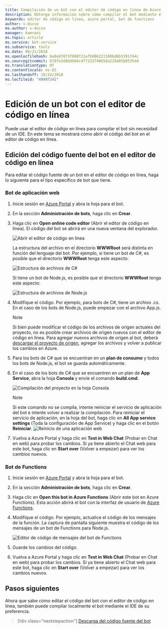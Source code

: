 ```yaml
---
title: Compilación de un bot con el editor de código en línea de Azure | Microsoft Docs
description: Obtenga información sobre cómo compilar el bot mediante el editor de código en línea en Bot Service.
keywords: editor de código en línea, azure portal, bot de functions
author: v-ducvo
ms.author: v-ducvo
manager: kamrani
ms.topic: article
ms.service: bot-service
ms.subservice: tools
ms.date: 09/21/2018
ms.openlocfilehash: ba8e87073f888f21afb806221108bd6b5391744c
ms.sourcegitcommit: b78fe3d8dd604c4f7233740658a229e85b8535dd
ms.translationtype: HT
ms.contentlocale: es-ES
ms.lasthandoff: 10/24/2018
ms.locfileid: "49997242"
---
```

# <a name="edit-a-bot-with-online-code-editor"></a>Edición de un bot con el editor de código en línea

Puede usar el editor de código en línea para compilar el bot sin necesidad de un IDE. En este tema se mostrará cómo abrir el código del bot en el editor de código en línea. 

## <a name="edit-bot-source-code-in-online-code-editor"></a>Edición del código fuente del bot en el editor de código en línea

Para editar el código fuente de un bot en el editor de código en línea, haga lo siguiente para el tipo específico de bot que tiene.

### <a name="web-app-bot"></a>Bot de aplicación web
1. Inicie sesión en [Azure Portal](http://portal.azure.com) y abra la hoja para el bot.
2. En la sección **Administración de bots**, haga clic en **Crear**.
3. Haga clic en **Open online code editor** (Abrir el editor de código en línea). El código del bot se abrirá en una nueva ventana del explorador. 

   ![Abrir el editor de código en línea](~/media/azure-bot-build/open-online-code-editor.png)

   La estructura del archivo en el directorio **WWWRoot** será distinta en función del lenguaje del bot. Por ejemplo, si tiene un bot de C#, es posible que el directorio **WWWRoot** tenga este aspecto:

   ![Estructura de archivos de C#](~/media/azure-bot-build/cs-wwwroot-structure.png)

   Si tiene un bot de Node.js, es posible que el directorio **WWWRoot** tenga este aspecto:

   ![Estructura de archivos de Node.js](~/media/azure-bot-build/node-wwwroot-structure.png)

4. Modifique el código. Por ejemplo, para bots de C#, tiene un archivo .cs. En el caso de los bots de Node.js, puede empezar con el archivo App.js.

   > [!NOTE]
   > Si bien puede modificar el código de los archivos de origen actuales del proyecto, no es posible crear archivos de origen nuevos con el editor de código en línea. Para agregar nuevos archivos de origen al bot, deberá [descargar el proyecto de origen](bot-service-build-download-source-code.md), agregar los archivos y volver a publicar los cambios en Azure.

5. Para los bots de C# que se encuentran en un **plan de consumo** y todos los bots de Node.js, el bot se guarda automáticamente. 

6. En el caso de los bots de C# que se encuentren en un plan de **App Service**, abra la hoja **Consola** y envíe el comando **build.cmd**. 

   ![Compilación del proyecto en la hoja Consola](~/media/azure-bot-build/cs-console-build-cmd.png)
 
   > [!NOTE]
   > Si este comando no se compila, intente reiniciar el servicio de aplicación del bot e intente volver a realizar la compilación. Para reiniciar el servicio de aplicación, en la hoja del bot, haga clic en **All App service settings** (Toda la configuración de App Service) y haga clic en el botón **Reiniciar**.
   > ![Reinicio de una aplicación web](~/media/azure-bot-build/open-online-code-editor-restart-appservice.png)

7. Vuelva a Azure Portal y haga clic en **Test in Web Chat** (Probar en Chat en web) para probar los cambios. Si ya tiene abierto el Chat web para este bot, haga clic en **Start over** (Volver a empezar) para ver los cambios nuevos.

### <a name="functions-bot"></a>Bot de Functions

1. Inicie sesión en [Azure Portal](http://portal.azure.com) y abra la hoja para el bot.
2. En la sección **Administración de bots**, haga clic en **Crear**.
3. Haga clic en **Open this bot in Azure Functions** (Abrir este bot en Azure Functions). Esta acción abrirá el bot con la interfaz de usuario de <a href="http://go.microsoft.com/fwlink/?linkID=747839" target="_blank">Azure Functions</a>. 
4. Modifique el código. Por ejemplo, actualice el código de los mensajes de la función. La captura de pantalla siguiente muestra el código de los mensajes de un bot de Functions para Node.js.

   ![Editor de código de mensajes del bot de Functions](~/media/azure-bot-build/functions-messages-code.png)

5. Guarde los cambios del código.
6. Vuelva a Azure Portal y haga clic en **Test in Web Chat** (Probar en Chat en web) para probar los cambios. Si ya tiene abierto el Chat web para este bot, haga clic en **Start over** (Volver a empezar) para ver los cambios nuevos.

## <a name="next-steps"></a>Pasos siguientes
Ahora que sabe cómo editar el código del bot con el editor de código en línea, también puede compilar localmente el bot mediante el IDE de su preferencia.

> [!div class="nextstepaction"]
> [Descarga del código fuente del bot](bot-service-build-download-source-code.md)
